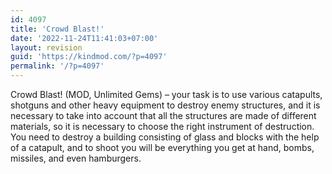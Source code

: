 ```yaml
---
id: 4097
title: 'Crowd Blast!'
date: '2022-11-24T11:41:03+07:00'
layout: revision
guid: 'https://kindmod.com/?p=4097'
permalink: '/?p=4097'
---
```


Crowd Blast! (MOD, Unlimited Gems) – your task is to use various catapults, shotguns and other heavy equipment to destroy enemy structures, and it is necessary to take into account that all the structures are made of different materials, so it is necessary to choose the right instrument of destruction. You need to destroy a building consisting of glass and blocks with the help of a catapult, and to shoot you will be everything you get at hand, bombs, missiles, and even hamburgers.